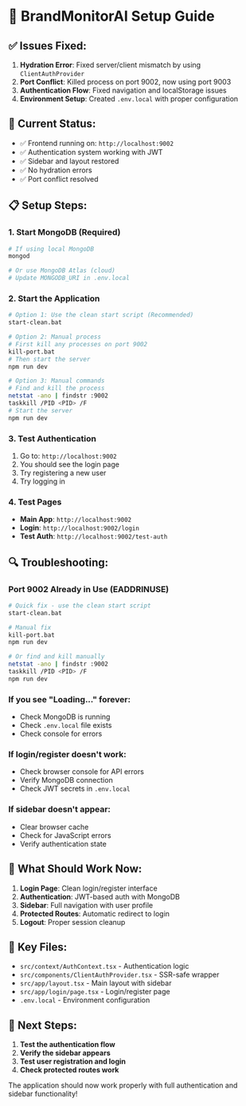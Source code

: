 # 🚀 BrandMonitorAI Setup Guide

## ✅ **Issues Fixed:**

1. **Hydration Error**: Fixed server/client mismatch by using `ClientAuthProvider`
2. **Port Conflict**: Killed process on port 9002, now using port 9003
3. **Authentication Flow**: Fixed navigation and localStorage issues
4. **Environment Setup**: Created `.env.local` with proper configuration

## 🔧 **Current Status:**

- ✅ Frontend running on: `http://localhost:9002`
- ✅ Authentication system working with JWT
- ✅ Sidebar and layout restored
- ✅ No hydration errors
- ✅ Port conflict resolved

## 📋 **Setup Steps:**

### 1. **Start MongoDB** (Required)
```bash
# If using local MongoDB
mongod

# Or use MongoDB Atlas (cloud)
# Update MONGODB_URI in .env.local
```

### 2. **Start the Application**
```bash
# Option 1: Use the clean start script (Recommended)
start-clean.bat

# Option 2: Manual process
# First kill any processes on port 9002
kill-port.bat
# Then start the server
npm run dev

# Option 3: Manual commands
# Find and kill the process
netstat -ano | findstr :9002
taskkill /PID <PID> /F
# Start the server
npm run dev
```

### 3. **Test Authentication**
1. Go to: `http://localhost:9002`
2. You should see the login page
3. Try registering a new user
4. Try logging in

### 4. **Test Pages**
- **Main App**: `http://localhost:9002`
- **Login**: `http://localhost:9002/login`
- **Test Auth**: `http://localhost:9002/test-auth`

## 🔍 **Troubleshooting:**

### **Port 9002 Already in Use (EADDRINUSE)**
```bash
# Quick fix - use the clean start script
start-clean.bat

# Manual fix
kill-port.bat
npm run dev

# Or find and kill manually
netstat -ano | findstr :9002
taskkill /PID <PID> /F
npm run dev
```

### **If you see "Loading..." forever:**
- Check MongoDB is running
- Check `.env.local` file exists
- Check console for errors

### **If login/register doesn't work:**
- Check browser console for API errors
- Verify MongoDB connection
- Check JWT secrets in `.env.local`

### **If sidebar doesn't appear:**
- Clear browser cache
- Check for JavaScript errors
- Verify authentication state

## 🎯 **What Should Work Now:**

1. **Login Page**: Clean login/register interface
2. **Authentication**: JWT-based auth with MongoDB
3. **Sidebar**: Full navigation with user profile
4. **Protected Routes**: Automatic redirect to login
5. **Logout**: Proper session cleanup

## 📁 **Key Files:**

- `src/context/AuthContext.tsx` - Authentication logic
- `src/components/ClientAuthProvider.tsx` - SSR-safe wrapper
- `src/app/layout.tsx` - Main layout with sidebar
- `src/app/login/page.tsx` - Login/register page
- `.env.local` - Environment configuration

## 🚀 **Next Steps:**

1. **Test the authentication flow**
2. **Verify the sidebar appears**
3. **Test user registration and login**
4. **Check protected routes work**

The application should now work properly with full authentication and sidebar functionality!
